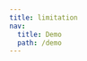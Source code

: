 ```yaml
---
title: limitation
nav:
  title: Demo
  path: /demo
---
```


<code src="../examples/limitation.tsx"></code>
